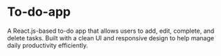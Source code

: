 # To-do-app
A React.js-based to-do app that allows users to add, edit, complete, and delete tasks. Built with a clean UI and responsive design to help manage daily productivity efficiently.
